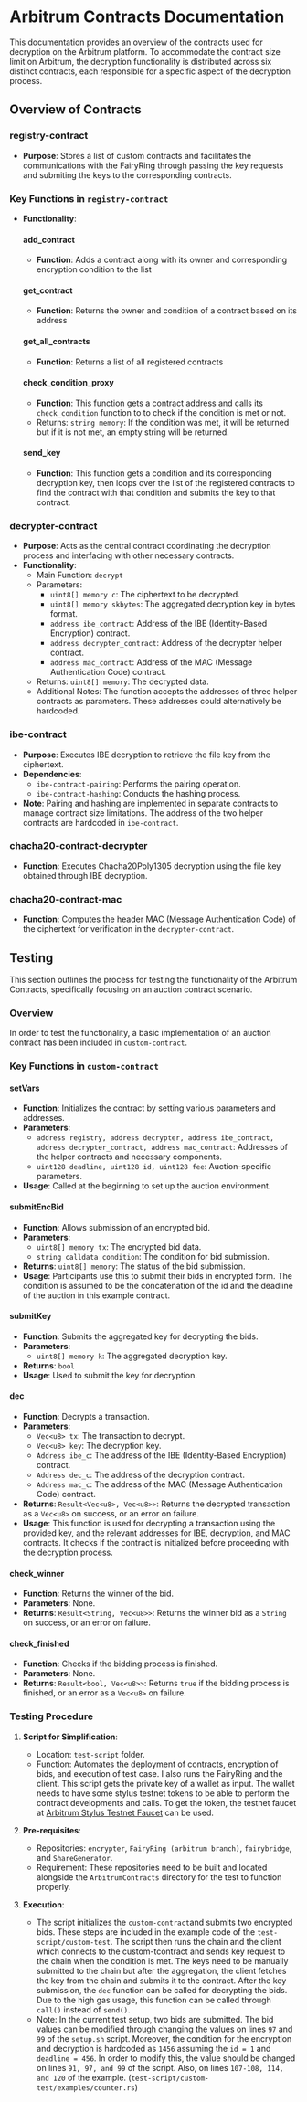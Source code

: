 
# Arbitrum Contracts Documentation

This documentation provides an overview of the contracts used for decryption on the Arbitrum platform. To accommodate the contract size limit on Arbitrum, the decryption functionality is distributed across six distinct contracts, each responsible for a specific aspect of the decryption process.

## Overview of Contracts
### registry-contract 
- **Purpose**: Stores a list of custom contracts and facilitates the communications with the FairyRing through passing the key requests and submiting the keys to the corresponding contracts.
### Key Functions in `registry-contract`
- **Functionality**: 
  #### add_contract
  - **Function**: Adds a contract along with its owner and corresponding encryption condition to the list
  #### get_contract
  - **Function**: Returns the owner and condition of a contract based on its address
  #### get_all_contracts
  - **Function**: Returns a list of all registered contracts
  #### check_condition_proxy
  - **Function**: This function gets a contract address and calls its `check_condition` function to to check if the condition is met or not.
  - Returns: `string memory`: If the condition was met, it will be returned but if it is not met, an empty string will be returned.
  #### send_key
  - **Function**: This function gets a condition and its corresponding decryption key, then loops over the list of the registered contracts to find the contract with that condition and submits the key to that contract.

### decrypter-contract
- **Purpose**: Acts as the central contract coordinating the decryption process and interfacing with other necessary contracts.
- **Functionality**: 
  - Main Function: `decrypt`
  - Parameters: 
    - `uint8[] memory c`: The ciphertext to be decrypted.
    - `uint8[] memory skbytes`: The aggregated decryption key in bytes format.
    - `address ibe_contract`: Address of the IBE (Identity-Based Encryption) contract.
    - `address decrypter_contract`: Address of the decrypter helper contract.
    - `address mac_contract`: Address of the MAC (Message Authentication Code) contract.
  - Returns: `uint8[] memory`: The decrypted data.
  - Additional Notes: The function accepts the addresses of three helper contracts as parameters. These addresses could alternatively be hardcoded.

### ibe-contract
- **Purpose**: Executes IBE decryption to retrieve the file key from the ciphertext.
- **Dependencies**:
  - `ibe-contract-pairing`: Performs the pairing operation.
  - `ibe-contract-hashing`: Conducts the hashing process.
- **Note**: Pairing and hashing are implemented in separate contracts to manage contract size limitations. The address of the two helper contracts are hardcoded in `ibe-contract`.

### chacha20-contract-decrypter
- **Function**: Executes Chacha20Poly1305 decryption using the file key obtained through IBE decryption.

### chacha20-contract-mac
- **Function**: Computes the header MAC (Message Authentication Code) of the ciphertext for verification in the `decrypter-contract`.

## Testing

This section outlines the process for testing the functionality of the Arbitrum Contracts, specifically focusing on an auction contract scenario.

### Overview

In order to test the functionality, a basic implementation of an auction contract has been included in `custom-contract`. 

### Key Functions in `custom-contract`

#### setVars
- **Function**: Initializes the contract by setting various parameters and addresses.
- **Parameters**:
  - `address registry, address decrypter, address ibe_contract, address decrypter_contract, address mac_contract`: Addresses of the helper contracts and necessary components.
  - `uint128 deadline, uint128 id, uint128 fee`: Auction-specific parameters.
- **Usage**: Called at the beginning to set up the auction environment.

#### submitEncBid
- **Function**: Allows submission of an encrypted bid.
- **Parameters**:
  - `uint8[] memory tx`: The encrypted bid data.
  - `string calldata condition`: The condition for bid submission.
- **Returns**: `uint8[] memory`: The status of the bid submission.
- **Usage**: Participants use this to submit their bids in encrypted form. The condition is assumed to be the concatenation of the id and the deadline of the auction in this example contract.

#### submitKey
- **Function**: Submits the aggregated key for decrypting the bids.
- **Parameters**: 
  - `uint8[] memory k`: The aggregated decryption key.
- **Returns**: `bool`
- **Usage**: Used to submit the key for decryption.

#### dec
- **Function**: Decrypts a transaction.
- **Parameters**:
  - `Vec<u8> tx`: The transaction to decrypt.
  - `Vec<u8> key`: The decryption key.
  - `Address ibe_c`: The address of the IBE (Identity-Based Encryption) contract.
  - `Address dec_c`: The address of the decryption contract.
  - `Address mac_c`: The address of the MAC (Message Authentication Code) contract.
- **Returns**: `Result<Vec<u8>, Vec<u8>>`: Returns the decrypted transaction as a `Vec<u8>` on success, or an error on failure.
- **Usage**: This function is used for decrypting a transaction using the provided key, and the relevant addresses for IBE, decryption, and MAC contracts. It checks if the contract is initialized before proceeding with the decryption process.

#### check_winner
- **Function**: Returns the winner of the bid.
- **Parameters**: None.
- **Returns**: `Result<String, Vec<u8>>`: Returns the winner bid as a `String` on success, or an error on failure.

#### check_finished
- **Function**: Checks if the bidding process is finished.
- **Parameters**: None.
- **Returns**: `Result<bool, Vec<u8>>`: Returns `true` if the bidding process is finished, or an error as a `Vec<u8>` on failure.



### Testing Procedure

1. **Script for Simplification**: 
   - Location: `test-script` folder.
   - Function: Automates the deployment of contracts, encryption of bids, and execution of test case. I also runs the FairyRing and the client. This script gets the private key of a wallet as input. The wallet needs to have some stylus testnet tokens to be able to perform the contract developments and calls. To get the token, the testnet faucet at [Arbitrum Stylus Testnet Faucet](https://bwarelabs.com/faucets/arbitrum-stylus-testnet) can be used.

2. **Pre-requisites**:
   - Repositories: `encrypter`, `FairyRing (arbitrum branch)`, `fairybridge`,  and `ShareGenerator`.
   - Requirement: These repositories need to be built and located alongside the `ArbitrumContracts` directory for the test to function properly.

3. **Execution**:
   - The script initializes the `custom-contract`and submits two encrypted bids. These steps are included in the example code of the `test-script/custom-test`. The script then runs the chain and the client which connects to the custom-tcontract and sends key request to the chain when the condition is met. The keys need to be manually submitted to the chain but after the aggregation, the client fetches the key from the chain and submits it to the contract. After the key submission, the `dec` function can be called for decrypting the bids. Due to the high gas usage, this function can be called through `call()` instead of `send()`. 
   - Note: In the current test setup, two bids are submitted. The bid values can be modified through changing the values on lines `97` and `99` of the `setup.sh` script. Moreover, the condition for the encryption and decryption is hardcoded as `1456` assuming the `id = 1` and `deadline = 456`. In order to modify this, the value should be changed on lines `91, 97, and 99` of the script. Also, on lines `107-108, 114, and 120` of the example. (`test-script/custom-test/examples/counter.rs`) 

